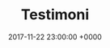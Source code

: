 ---
title: "Testimoni"
description: "All element block builder"
slug: "testimoni"
layout: blocks
date: 2017-11-22 23:00:00 +0000
page_sections:
- template: testimoni
  block: testimoni
  headline: Testimoni sebagian dari Pelanggan Hjacket
  testimoni:
  - "/images/testi-1.jpg"
  - "/images/testi-2.jpg"
  - "/images/testi-3.jpg"
  - "/images/testi-4.jpg"
  - "/images/testi-5.jpg"
  - "/images/testi-6.jpg"
  - "/images/testi-7.jpg"
  - "/images/testi-8.jpg"
  - "/images/testi-9.jpg"
  - "/images/testi-10.jpg"
  - "/images/testi-11.jpg"
  - "/images/testi-12.jpg"
  - "/images/testi-13.jpg"
  - "/images/testi-14.jpg"
  - "/images/testi-15.jpg"
  - "/images/testi-16.jpg"
  - "/images/testi-17.jpg"
  - "/images/testi-18.jpg"
  - "/images/testi-19.jpg"
  - "/images/testi-20.jpg"
  - "/images/testi-21.jpg"
  - "/images/testi-22.jpg"
  - "/images/testi-23.jpg"
  - "/images/testi-24.jpg"
  - "/images/testi-25.jpg"
  - "/images/testi-26.jpg"
  - "/images/testi-27.jpg"
  - "/images/testi-28.jpg"
  - "/images/testi-29.jpg"
  - "/images/testi-30.jpg"
  - "/images/testi-31.jpg"
  - "/images/testi-32.jpg"
---
